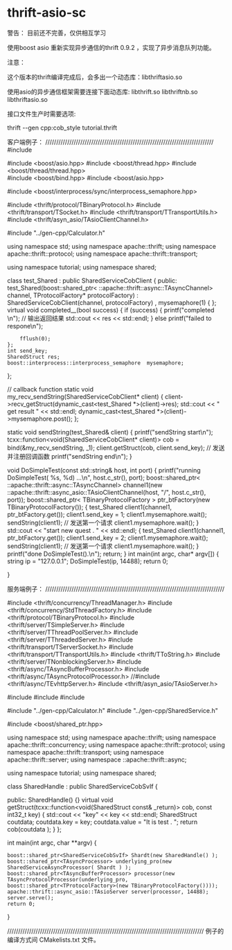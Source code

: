 thrift-asio-sc
==============

警告：
目前还不完善，仅供相互学习

使用boost asio 重新实现异步通信的thrift 0.9.2  ，实现了异步消息队列功能。 

注意：

这个版本的thrift编译完成后，会多出一个动态库：libthriftasio.so  

使用asio的异步通信框架需要连接下面动态库:
		libthrift.so libthriftnb.so libthriftasio.so

接口文件生产时需要选项:

thrift --gen cpp:cob_style 	tutorial.thrift


客户端例子：
/////////////////////////////////////////////////////////////////////////////
#include <iostream>

#include <boost/asio.hpp>
#include <boost/thread.hpp>
#include <boost/thread/thread.hpp>  
#include <boost/bind.hpp>
#include <boost/asio.hpp>

#include <boost/interprocess/sync/interprocess_semaphore.hpp>

#include <thrift/protocol/TBinaryProtocol.h>
#include <thrift/transport/TSocket.h>
#include <thrift/transport/TTransportUtils.h>
#include <thrift/asyn_asio/TAsioClientChannel.h>

#include "../gen-cpp/Calculator.h"


using namespace std;
using namespace apache::thrift;
using namespace apache::thrift::protocol;
using namespace apache::thrift::transport;

using namespace tutorial;
using namespace shared;




class test_Shared : public SharedServiceCobClient
{
public:
	test_Shared(boost::shared_ptr< ::apache::thrift::async::TAsyncChannel> channel, TProtocolFactory* protocolFactory)
		: SharedServiceCobClient(channel, protocolFactory)
		, mysemaphore(1)
	{ };
	virtual void completed__(bool success)
	{
		if (success)
		{
			printf("completed \n");   // 输出返回结果
			std::cout << res << std::endl;
		}
		else
			printf("failed to respone\n");
		
		fflush(0);
	};
	int send_key;
	SharedStruct res;
	boost::interprocess::interprocess_semaphore  mysemaphore;
};

// callback function
static void my_recv_sendString(SharedServiceCobClient* client)
{
	client->recv_getStruct(dynamic_cast<test_Shared *>(client)->res);
	std::cout << " get result  " << std::endl;
	dynamic_cast<test_Shared *>(client)->mysemaphore.post();
};

static void sendString(test_Shared& client)
{
	printf("sendString start\n");
	tcxx::function<void(SharedServiceCobClient* client)> cob = bind(&my_recv_sendString, _1);
	client.getStruct(cob, client.send_key); // 发送并注册回调函数
	printf("sendString end\n");
}



void DoSimpleTest(const std::string& host, int port)
{
	printf("running DoSimpleTest( %s, %d) ...\n", host.c_str(), port);
	boost::shared_ptr< ::apache::thrift::async::TAsyncChannel>  channel1(new ::apache::thrift::async_asio::TAsioClientChannel(host, "/", host.c_str(), port));
	boost::shared_ptr< TBinaryProtocolFactory > ptr_btFactory(new TBinaryProtocolFactory());
	{
		test_Shared client1(channel1, ptr_btFactory.get());
		client1.send_key = 1;
		client1.mysemaphore.wait();
		sendString(client1);   // 发送第一个请求
		client1.mysemaphore.wait();
	}
	std::cout << "start new  quest . " << std::endl;
	{
		test_Shared client1(channel1, ptr_btFactory.get());
		client1.send_key = 2;
		client1.mysemaphore.wait();
		sendString(client1);   // 发送第一个请求
		client1.mysemaphore.wait();
	}
	printf("done DoSimpleTest().\n");
	return;
}
int main(int argc, char* argv[])
{
	string ip = "127.0.0.1";
	DoSimpleTest(ip, 14488);
	return 0;

}

服务端例子：
//////////////////////////////////////////////////////////////////////////////////

#include <thrift/concurrency/ThreadManager.h>
#include <thrift/concurrency/StdThreadFactory.h>
#include <thrift/protocol/TBinaryProtocol.h>
#include <thrift/server/TSimpleServer.h>
#include <thrift/server/TThreadPoolServer.h>
#include <thrift/server/TThreadedServer.h>
#include <thrift/transport/TServerSocket.h>
#include <thrift/transport/TTransportUtils.h>
#include <thrift/TToString.h>
#include <thrift/server/TNonblockingServer.h>
#include <thrift/async/TAsyncBufferProcessor.h>
#include <thrift/async/TAsyncProtocolProcessor.h>
//#include <thrift/async/TEvhttpServer.h>
#include <thrift/asyn_asio/TAsioServer.h>

#include <iostream>
#include <stdexcept>
#include <sstream>


#include "../gen-cpp/Calculator.h"
#include "../gen-cpp/SharedService.h"

#include <boost/shared_ptr.hpp>

using namespace std;
using namespace apache::thrift;
using namespace apache::thrift::concurrency;
using namespace apache::thrift::protocol;
using namespace apache::thrift::transport;
using namespace apache::thrift::server;
using namespace ::apache::thrift::async;

using namespace tutorial;
using namespace shared;



class SharedHandle : public SharedServiceCobSvIf
{

public:
	SharedHandle()	{}
	virtual void getStruct(tcxx::function<void(SharedStruct const& _return)> cob, const int32_t key)
	{
		std::cout << "key" << key  << std::endl; 
		SharedStruct coutdata; 
		coutdata.key = key; 
		coutdata.value = "It is test . "; 
		return cob(coutdata );
	}
};


int main(int argc, char **argv) {

	boost::shared_ptr<SharedServiceCobSvIf> Shardt(new SharedHandle() );
	boost::shared_ptr<TAsyncProcessor> underlying_pro(new SharedServiceAsyncProcessor( Shardt ) );
	boost::shared_ptr<TAsyncBufferProcessor> processor(new TAsyncProtocolProcessor(underlying_pro, boost::shared_ptr<TProtocolFactory>(new TBinaryProtocolFactory())));
	apache::thrift::async_asio::TAsioServer server(processor, 14488);
	server.serve();
	return 0;
}

//////////////////////////////////////////////////////////////////////////////////////////
例子的编译方式间 CMakelists.txt 文件。 



